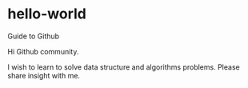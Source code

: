 # hello-world
Guide to Github

Hi Github community.

I wish to learn to solve data structure and algorithms problems. Please share insight with me. 
